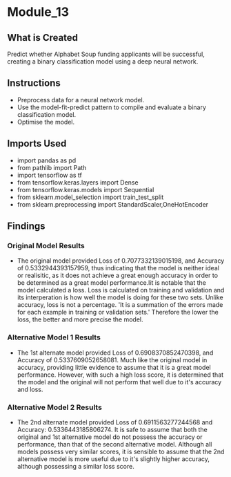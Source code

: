 # Module_13

## What is Created

Predict whether Alphabet Soup funding applicants will be successful, creating a binary classification model using a deep neural network. 

## Instructions

- Preprocess data for a neural network model.
- Use the model-fit-predict pattern to compile and evaluate a binary classification model.
- Optimise the model.

## Imports Used

- import pandas as pd
- from pathlib import Path
- import tensorflow as tf
- from tensorflow.keras.layers import Dense
- from tensorflow.keras.models import Sequential
- from sklearn.model_selection import train_test_split
- from sklearn.preprocessing import StandardScaler,OneHotEncoder

## Findings

### Original Model Results

- The original model provided Loss of  0.7077332139015198, and Accuracy of 0.5332944393157959, thus indicating that the model is neither ideal or realisitic, as it does not achieve a great enough accuracy in order to be determined as a great model performance.Iit is notable that the model calculated a loss. Loss is calculated on training and validation and its interperation is how well the model is doing for these two sets. Unlike accuracy, loss is not a percentage. 'It is a summation of the errors made for each example in training or validation sets.' Therefore the lower the loss, the better and more precise the model.

### Alternative Model 1 Results

- The 1st alternate model provided Loss of 0.6908370852470398, and Accuracy of 0.5337609052658081. Much like the original model in accuracy, providing little evidence to assume that it is a great model performance. However, with such a high loss score, it is determined that the model and the original will not perform that well due to it's accuracy and loss.

### Alternative Model 2 Results

- The 2nd alternate model provided Loss of 0.6911563277244568 and Accuracy: 0.5336443185806274. It is safe to assume that both the original and 1st alternative model do not possess the accuracy or performance, than that of the second alternative model. Although all models possess very similar scores, it is sensible to assume that the 2nd alternative model is more useful due to it's slightly higher accuracy, although possessing a similar loss score. 




